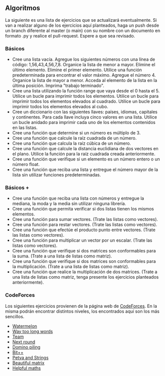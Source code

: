 ## Algoritmos 

La siguiente es una lista de ejercicios que se actualizará eventualmente. Si van a realizar alguno de los ejercicios aquí planteados, haga un push desde un branch diferente al master (o main) con su nombre con un documento en formato .py y realice el pull-request. Espere a que sea revisado.

### Básicos

* Cree una lista vacía. Agregue los siguientes números con una línea de código: 1,56,43,4,56,7,8. Organice la lista de menor a mayor. Elimine el último elemento. Elimine el primer elemento. Utilice una función predeterminada para encontrar el valor máximo. Agregue el número 4. Organice la lista de mayor a menor. Acceda al elemento de la lista en la última posición. Imprima "trabajo terminado".
* Cree una lista utilizando la función range que vaya desde el 0 hasta el 5. Utilice un bucle para imprimir todos los elementos. Utilice un bucle para imprimir todos los elementos elevados al cuadrado. Utilice un bucle para imprimir todos los elementos elevados al cubo. 
* Cree un diccionario con las siguientes llaves: países, idiomas, capitales y continentes. Para cada llave incluya cinco valores en una lista. Utilice un bucle anidado para imprimir cada uno de los elementos contenidos en las listas.
* Cree una función que determine si un número es múltiplo de 3.
* Cree una función que calcule la raíz cuadrada de un número.
* Cree una función que calcula la raíz cúbica de un número.
* Cree una función que calcule la distancia euclidiana de dos vectores en el plano. Utilice la función para la raíz cuadrada creada anteriormente.
* Cree una función que verifique si un elemento es un número entero o un número float.
* Cree una función que reciba una lista y entregue el número mayor de la lista sin utilizar funciones predeterminadas.

### Básicos +

* Cree una función que reciba una lista con números y entregue la mediana, la moda y la media sin utilizar ninguna librería.
* Cree una función que permita verificar si dos listas tienen los mismos elementos.
* Cree una función para sumar vectores. (Trate las listas como vectores).
* Cree una función para restar vectores. (Trate las listas como vectores).
* Cree una función que efectúe el producto punto entre vectores. (Trate las listas como vectores).
* Cree una función para multiplicar un vector por un escalar. (Trate las listas como vectores).
* Cree una función que verifique si dos matrices son conformables para la suma. (Trate a una lista de listas como matriz).
* Cree una función que verifique si dos matrices son conformables para la multiplicación. (Trate a una lista de listas como matriz).
* Cree una función que realice la multiplicación de dos matrices. (Trate a una lista de listas como matriz, tenga presente los ejercicios planteados anteriormente).

### CodeForces

Los siguientes ejercicios provienen de la página web de [CodeForces](https://codeforces.com/). En la misma podrán encontrar distintos niveles, los encontrados aquí son los más sencillos.

* [Watermelon](https://codeforces.com/problemset/problem/4/A)
* [Way too long words](https://codeforces.com/problemset/problem/71/A)
* [Team](https://codeforces.com/problemset/problem/231/A)
* [Next round](https://codeforces.com/problemset/problem/158/A)
* [Domino piling](https://codeforces.com/problemset/problem/50/A)
* [Bit++](https://codeforces.com/problemset/problem/282/A)
* [Petya and Strings](https://codeforces.com/problemset/problem/112/A)
* [Beautiful matrix](https://codeforces.com/problemset/problem/263/A)
* [Helpful maths](https://codeforces.com/problemset/problem/339/A)
